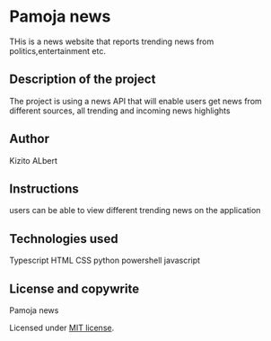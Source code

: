 # Pamoja news

THis is a news website that reports trending news from politics,entertainment etc.

## Description of the project
The project is using a news API that will enable users get news from different sources, all trending and incoming news highlights

## Author

Kizito ALbert

## Instructions

users can be able to view different trending news on the application

## Technologies used

Typescript
HTML
CSS
python
powershell
javascript
## License and copywrite

Pamoja news

Licensed under [MIT license](LICENSE).




